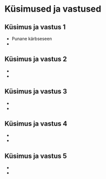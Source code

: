 # Küsimused ja vastused

## Küsimus ja vastus 1
- Punane kärbseseen
-
## Küsimus ja vastus 2
-
-
## Küsimus ja vastus 3
-
-
## Küsimus ja vastus 4
-
-
## Küsimus ja vastus 5
-
-
